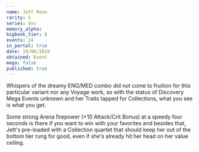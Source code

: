 ```yaml
---
name: Jett Reno
rarity: 5
series: dsc
memory_alpha:
bigbook_tier: 8
events: 24
in_portal: true
date: 19/06/2019
obtained: Event
mega: false
published: true
---
```


Whispers of the dreamy ENG/MED combo did not come to fruition for this particular variant nor any Voyage work, so with the status of Discovery Mega Events unknown and her Traits tapped for Collections, what you see is what you get.

Some strong Arena firepower (+10 Attack/Crit Bonus) at a speedy four seconds is there if you want to win with your favorites and besides that, Jett's pre-loaded with a Collection quartet that should keep her out of the bottom tier rung for good, even if she's already hit her head on her value ceiling.
